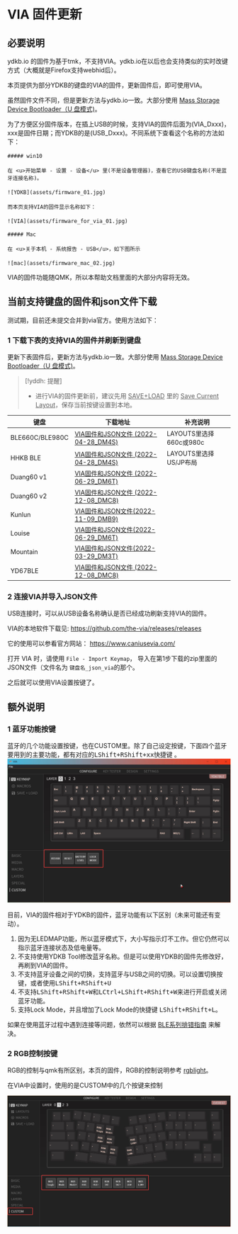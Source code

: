 # VIA 固件更新
## 必要说明
ydkb.io 的固件为基于tmk，不支持VIA。ydkb.io在以后也会支持类似的实时改键方式（大概就是Firefox支持webhid后）。

本页提供为部分YDKB的键盘的VIA的固件，更新固件后，即可使用VIA。

虽然固件文件不同，但是更新方法与ydkb.io一致。大部分使用 [Mass Storage Device Bootloader（U 盘模式)](bootloader/msd-bootloader.md)。

为了方便区分固件版本，在插上USB的时候，支持VIA的固件后面为(VIA_Dxxx)，xxx是固件日期；而YDKB的是(USB_Dxxx)。不同系统下查看这个名称的方法如下：

```ad-yddcol0
##### win10

在 <u>开始菜单 - 设置 - 设备</u> 里(不是设备管理器)，查看它的USB键盘名称(不是蓝牙连接名称)。

![YDKB](assets/firmware_01.jpg)

而本页支持VIA的固件显示名称如下：

![VIA](assets/firmware_for_via_01.jpg)
```

```ad-yddcol1
##### Mac

在 <u>关于本机 - 系统报告 - USB</u>，如下图所示

![mac](assets/firmware_mac_02.jpg)
```

VIA的固件功能随QMK，所以本帮助文档里面的大部分内容将无效。


## 当前支持键盘的固件和json文件下载

测试期，目前还未提交合并到via官方。使用方法如下：

### 1 下载下表的支持VIA的固件并刷新到键盘

更新下表固件后，更新方法与ydkb.io一致。大部分使用 [Mass Storage Device Bootloader（U 盘模式)](bootloader/msd-bootloader.md)。

> [!yddh: 提醒]
> - 进行VIA的固件更新前，建议先用 <u>SAVE+LOAD</u> 里的 <u>Save Current Layout</u>，保存当前按键设置到本地。


| 键盘 | 下载地址 | 补充说明 |
| ---- | ---- | --- |
| BLE660C/BLE980C | [VIA固件和JSON文件 (2022-04-28_DM4S)](via-firmware/ydkb_ble660c_980c_via.zip ':ignore') | LAYOUTS里选择660c或980c |
| HHKB BLE | [VIA固件和JSON文件 (2022-04-28_DM4S)](via-firmware/ydkb_hhkb_ble_via.zip ':ignore') | LAYOUTS里选择US/JP布局|
| Duang60 v1 | [VIA固件和JSON文件 (2022-06-29_DM6T)](via-firmware/ydkb_duang60v1_via.zip ':ignore') | |
| Duang60 v2 | [VIA固件和JSON文件 (2022-12-08_DMC8)](via-firmware/ydkb_duang60v2_via.zip ':ignore') | |
| Kunlun | [VIA固件和JSON文件(2022-11-09_DMB9)](via-firmware/ydkb_kunlun_via.zip ':ignore') | |
| Louise | [VIA固件和JSON文件(2022-06-29_DM6T)](via-firmware/ydkb_louise_via.zip ':ignore') | |
| Mountain | [VIA固件和JSON文件(2022-03-29_DM3T)](via-firmware/ydkb_mountain_via.zip ':ignore') | |
| YD67BLE | [VIA固件和JSON文件 (2022-12-08_DMC8)](via-firmware/ydkb_yd67ble_via.zip ':ignore') | |

### 2 连接VIA并导入JSON文件
USB连接时，可以从USB设备名称确认是否已经成功刷新支持VIA的固件。

VIA的本地软件下载见: https://github.com/the-via/releases/releases

它的使用可以参看官方网站： https://www.caniusevia.com/

打开 VIA 时，请使用 `File - Import Keymap`， 导入在第1步下载的zip里面的JSON文件（文件名为 `键盘名_json_via`的那个。

之后就可以使用VIA设置按键了。


## 额外说明

### 1 蓝牙功能按键
蓝牙的几个功能设置按键，也在CUSTOM里。除了自己设定按键，下面四个蓝牙要用到的主要功能，都有对应的<kbd>LShift+RShift+xx</kbd>快捷键 。
![|700](assets/via-ydkb-ble51.jpg)

目前，VIA的固件相对于YDKB的固件，蓝牙功能有以下区别（未来可能还有变动）。

1. 因为无LEDMAP功能，所以蓝牙模式下，大小写指示灯不工作。但它仍然可以指示蓝牙连接状态及低电量等。
2. 不支持使用YDKB Tool修改蓝牙名称。但是可以使用YDKB的固件先修改好，再刷到VIA的固件。
3. 不支持蓝牙设备之间的切换，支持蓝牙与USB之间的切换。可以设置切换按键，或者使用<kbd>LShift+RShift+U</kbd>
4. 不支持<kbd>LShift+RShift+W</kbd>和<kbd>LCtrl+LShift+RShift+W</kbd>来进行开启或关闭蓝牙功能。
5. 支持Lock Mode，并且增加了Lock Mode的快捷键 <kbd>LShift+RShift+L</kbd>。

如果在使用蓝牙过程中遇到连接等问题，依然可以根据 [BLE系列排错指南](ble-series/troubleshooting.md) 来解决。

### 2 RGB控制按键
RGB的控制与qmk有所区别，本页的固件，RGB的控制说明参考 [rgblight](features/rgblight.md)。  

在VIA中设置时，使用的是CUSTOM中的几个按键来控制

![|700](assets/via-ydkb-rgb.jpg)

